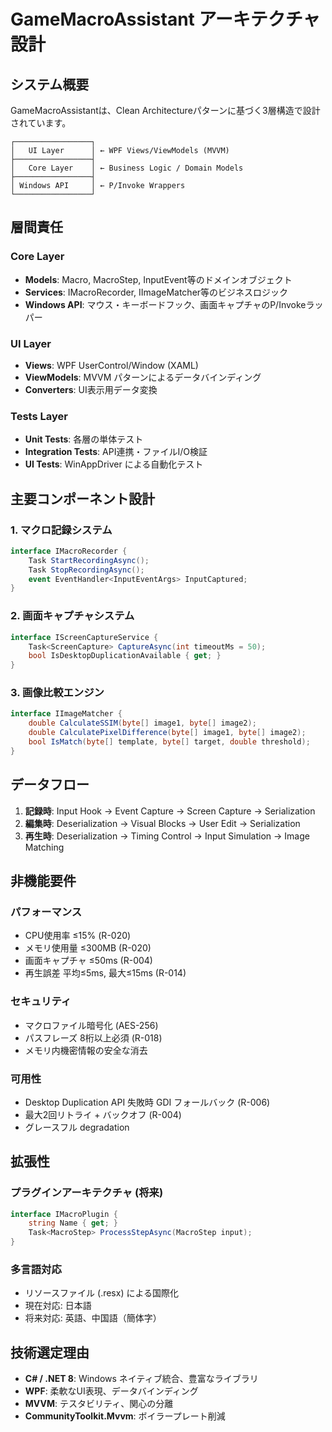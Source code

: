 # GameMacroAssistant アーキテクチャ設計

## システム概要

GameMacroAssistantは、Clean Architectureパターンに基づく3層構造で設計されています。

```
┌─────────────────┐
│   UI Layer      │ ← WPF Views/ViewModels (MVVM)
├─────────────────┤
│   Core Layer    │ ← Business Logic / Domain Models  
├─────────────────┤
│ Windows API     │ ← P/Invoke Wrappers
└─────────────────┘
```

## 層間責任

### Core Layer
- **Models**: Macro, MacroStep, InputEvent等のドメインオブジェクト
- **Services**: IMacroRecorder, IImageMatcher等のビジネスロジック
- **Windows API**: マウス・キーボードフック、画面キャプチャのP/Invokeラッパー

### UI Layer  
- **Views**: WPF UserControl/Window (XAML)
- **ViewModels**: MVVM パターンによるデータバインディング
- **Converters**: UI表示用データ変換

### Tests Layer
- **Unit Tests**: 各層の単体テスト
- **Integration Tests**: API連携・ファイルI/O検証
- **UI Tests**: WinAppDriver による自動化テスト

## 主要コンポーネント設計

### 1. マクロ記録システム
```csharp
interface IMacroRecorder {
    Task StartRecordingAsync();
    Task StopRecordingAsync();  
    event EventHandler<InputEventArgs> InputCaptured;
}
```

### 2. 画面キャプチャシステム  
```csharp
interface IScreenCaptureService {
    Task<ScreenCapture> CaptureAsync(int timeoutMs = 50);
    bool IsDesktopDuplicationAvailable { get; }
}
```

### 3. 画像比較エンジン
```csharp
interface IImageMatcher {
    double CalculateSSIM(byte[] image1, byte[] image2);
    double CalculatePixelDifference(byte[] image1, byte[] image2);
    bool IsMatch(byte[] template, byte[] target, double threshold);
}
```

## データフロー

1. **記録時**: Input Hook → Event Capture → Screen Capture → Serialization
2. **編集時**: Deserialization → Visual Blocks → User Edit → Serialization  
3. **再生時**: Deserialization → Timing Control → Input Simulation → Image Matching

## 非機能要件

### パフォーマンス
- CPU使用率 ≤15% (R-020)
- メモリ使用量 ≤300MB (R-020) 
- 画面キャプチャ ≤50ms (R-004)
- 再生誤差 平均≤5ms, 最大≤15ms (R-014)

### セキュリティ
- マクロファイル暗号化 (AES-256)
- パスフレーズ 8桁以上必須 (R-018)
- メモリ内機密情報の安全な消去

### 可用性
- Desktop Duplication API 失敗時 GDI フォールバック (R-006)
- 最大2回リトライ + バックオフ (R-004)
- グレースフル degradation

## 拡張性

### プラグインアーキテクチャ (将来)
```csharp
interface IMacroPlugin {
    string Name { get; }
    Task<MacroStep> ProcessStepAsync(MacroStep input);
}
```

### 多言語対応
- リソースファイル (.resx) による国際化
- 現在対応: 日本語
- 将来対応: 英語、中国語（簡体字）

## 技術選定理由

- **C# / .NET 8**: Windows ネイティブ統合、豊富なライブラリ
- **WPF**: 柔軟なUI表現、データバインディング
- **MVVM**: テスタビリティ、関心の分離
- **CommunityToolkit.Mvvm**: ボイラープレート削減